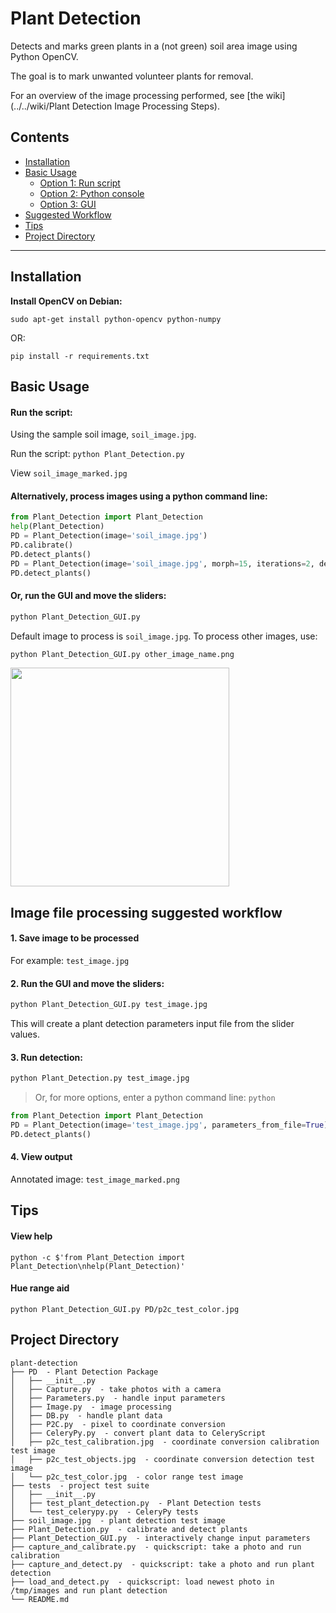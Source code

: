 # Plant Detection
Detects and marks green plants in a (not green) soil area image using Python OpenCV.

The goal is to mark unwanted volunteer plants for removal.

For an overview of the image processing performed, see [the wiki](../../wiki/Plant Detection Image Processing Steps).

## Contents
 * [Installation](#installation)
 * [Basic Usage](#basic-usage)
   * [Option 1: Run script](#run-the-script)
   * [Option 2: Python console](#alternatively-process-images-using-a-python-command-line)
   * [Option 3: GUI](#or-run-the-gui-and-move-the-sliders)
 * [Suggested Workflow](#image-file-processing-suggested-workflow)
 * [Tips](#tips)
 * [Project Directory](#project-directory)

---

## Installation

__Install OpenCV on Debian:__
```
sudo apt-get install python-opencv python-numpy
```
OR:
```
pip install -r requirements.txt
```

## Basic Usage

#### Run the script:

Using the sample soil image, `soil_image.jpg`.

Run the script: `python Plant_Detection.py`

View `soil_image_marked.jpg`

#### Alternatively, process images using a python command line:
```python
from Plant_Detection import Plant_Detection
help(Plant_Detection)
PD = Plant_Detection(image='soil_image.jpg')
PD.calibrate()
PD.detect_plants()
PD = Plant_Detection(image='soil_image.jpg', morph=15, iterations=2, debug=True)
PD.detect_plants()
```

#### Or, run the GUI and move the sliders:
```python
python Plant_Detection_GUI.py
```
Default image to process is `soil_image.jpg`. To process other images, use:
```python
python Plant_Detection_GUI.py other_image_name.png
```
<img src="https://cloud.githubusercontent.com/assets/12681652/15620382/b7f31dd6-240e-11e6-853f-356d1a90376e.png" width="350">
<!--![plant detection gui screenshot](https://cloud.githubusercontent.com/assets/12681652/15620382/b7f31dd6-240e-11e6-853f-356d1a90376e.png)-->

## Image file processing suggested workflow

#### 1. Save image to be processed
For example: `test_image.jpg`

#### 2. Run the GUI and move the sliders:
```python
python Plant_Detection_GUI.py test_image.jpg
```
This will create a plant detection parameters input file from the slider values.

#### 3. Run detection:
```python
python Plant_Detection.py test_image.jpg
```
>Or, for more options, enter a python command line: `python`
```python
from Plant_Detection import Plant_Detection
PD = Plant_Detection(image='test_image.jpg', parameters_from_file=True)
PD.detect_plants()
```

#### 4. View output
Annotated image: `test_image_marked.png`

## Tips

#### View help
`python -c $'from Plant_Detection import Plant_Detection\nhelp(Plant_Detection)'`

#### Hue range aid
`python Plant_Detection_GUI.py PD/p2c_test_color.jpg`

## Project Directory

```
plant-detection
├── PD  - Plant Detection Package
│   ├── __init__.py
│   ├── Capture.py  - take photos with a camera
│   ├── Parameters.py  - handle input parameters
│   ├── Image.py  - image processing
│   ├── DB.py  - handle plant data
│   ├── P2C.py  - pixel to coordinate conversion
│   ├── CeleryPy.py  - convert plant data to CeleryScript
│   ├── p2c_test_calibration.jpg  - coordinate conversion calibration test image
│   ├── p2c_test_objects.jpg  - coordinate conversion detection test image
│   └── p2c_test_color.jpg  - color range test image
├── tests  - project test suite
│   ├── __init__.py
│   ├── test_plant_detection.py  - Plant Detection tests
│   └── test_celerypy.py  - CeleryPy tests
├── soil_image.jpg  - plant detection test image
├── Plant_Detection.py  - calibrate and detect plants
├── Plant_Detection_GUI.py  - interactively change input parameters
├── capture_and_calibrate.py  - quickscript: take a photo and run calibration
├── capture_and_detect.py  - quickscript: take a photo and run plant detection
├── load_and_detect.py  - quickscript: load newest photo in /tmp/images and run plant detection
└── README.md
```
